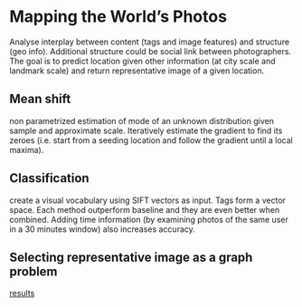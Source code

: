 # Mapping the World’s Photos

Analyse interplay between content (tags and image features) and structure (geo info). Additional structure could be social link between photographers. The goal is to predict location given other information (at city scale and landmark scale) and return representative image of a given location.

## Mean shift

non parametrized estimation of mode of an unknown distribution given sample and approximate scale. Iteratively estimate the gradient to find its zeroes (i.e. start from a seeding location and follow the gradient until a local maxima).

## Classification

create a visual vocabulary using SIFT vectors as input. Tags form a vector space. Each method outperform baseline and they are even better when combined. Adding time information (by examining photos of the same user in a 30 minutes window) also increases accuracy.

## Selecting representative image as a graph problem

[results](http://www.cs.cornell.edu/~crandall/photomap/)
